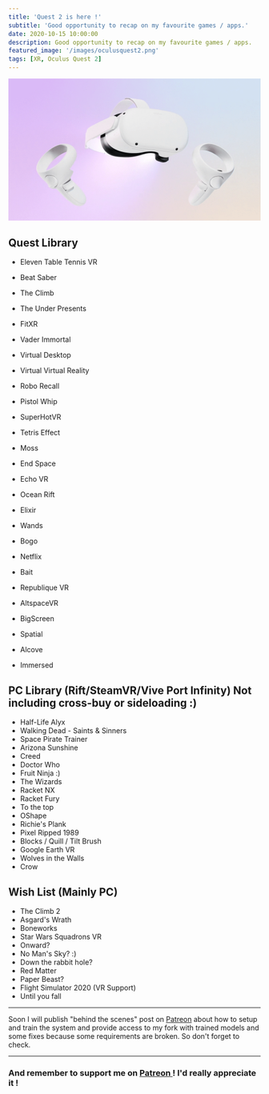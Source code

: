 ```yaml
---
title: 'Quest 2 is here !'
subtitle: 'Good opportunity to recap on my favourite games / apps.'
date: 2020-10-15 10:00:00
description: Good opportunity to recap on my favourite games / apps.
featured_image: '/images/oculusquest2.png'
tags: [XR, Oculus Quest 2]
---
```


![](/images/oculusquest2.png)

## Quest Library

- Eleven Table Tennis VR
- Beat Saber
- The Climb
- The Under Presents
- FitXR
- Vader Immortal
- Virtual Desktop
- Virtual Virtual Reality
- Robo Recall
- Pistol Whip
- SuperHotVR
- Tetris Effect
- Moss
- End Space
- Echo VR
- Ocean Rift
- Elixir
- Wands
- Bogo
- Netflix
- Bait
- Republique VR

- AltspaceVR
- BigScreen
- Spatial
- Alcove
- Immersed

## PC Library (Rift/SteamVR/Vive Port Infinity) Not including cross-buy or sideloading :)

- Half-Life Alyx
- Walking Dead - Saints & Sinners
- Space Pirate Trainer
- Arizona Sunshine
- Creed
- Doctor Who
- Fruit Ninja :)
- The Wizards
- Racket NX
- Racket Fury
- To the top
- OShape
- Richie's Plank
- Pixel Ripped 1989
- Blocks / Quill / Tilt Brush
- Google Earth VR
- Wolves in the Walls
- Crow

## Wish List (Mainly PC)

- The Climb 2
- Asgard's Wrath
- Boneworks
- Star Wars Squadrons VR
- Onward?
- No Man's Sky? :)
- Down the rabbit hole?
- Red Matter
- Paper Beast?
- Flight Simulator 2020 (VR Support)
- Until you fall

---

Soon I will publish "behind the scenes" post on [Patreon](https://www.patreon.com/gerardespona) about how to setup and train the system and provide access to my fork with trained models and some fixes because some requirements are broken. So don't forget to check.

---

### And remember to support me on <a href="https://www.patreon.com/gerardespona"> Patreon </a> ! I'd really appreciate it !
